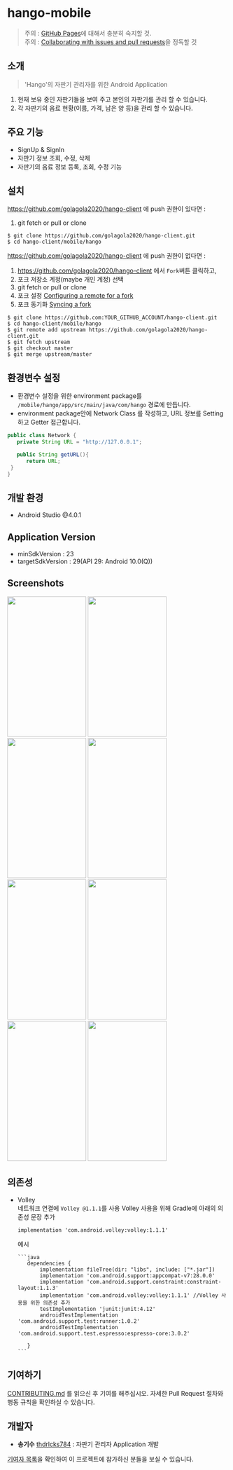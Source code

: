 # hango-mobile
> 주의 : [GitHub Pages](https://pages.github.com/)에 대해서 충분히 숙지할 것.  
주의 : [Collaborating with issues and pull requests](https://docs.github.com/en/github/collaborating-with-issues-and-pull-requests)을 정독할 것


## 소개
> 'Hango'의 자판기 관리자를 위한 Android Application 
   
   1. 현재 보유 중인 자판기들을 보여 주고 본인의 자판기를 관리 할 수 있습니다.
   2. 각 자판기의 음료 현황(이름, 가격, 남은 양 등)을 관리 할 수 있습니다. 
   
## 주요 기능

   * SignUp & SignIn
   * 자판기 정보 조회, 수정, 삭제
   * 자판기의 음료 정보 등록, 조회, 수정 기능
   
## 설치
   
   https://github.com/golagola2020/hango-client 에 push 권한이 있다면 :  
   1. git fetch or pull or clone
```
$ git clone https://github.com/golagola2020/hango-client.git
$ cd hango-client/mobile/hango
```

https://github.com/golagola2020/hango-client 에 push 권한이 없다면 :  
   1. https://github.com/golagola2020/hango-client 에서 ```Fork```버튼 클릭하고,
   2. 포크 저장소 계정(maybe 개인 계정) 선택
   3. git fetch or pull or clone
   4. 포크 설정 [Configuring a remote for a fork](https://docs.github.com/en/github/collaborating-with-issues-and-pull-requests/configuring-a-remote-for-a-fork)
   5. 포크 동기화 [Syncing a fork](https://docs.github.com/en/github/collaborating-with-issues-and-pull-requests/syncing-a-fork)
```
$ git clone https://github.com:YOUR_GITHUB_ACCOUNT/hango-client.git
$ cd hango-client/mobile/hango
$ git remote add upstream https://github.com/golagola2020/hango-client.git
$ git fetch upstream
$ git checkout master
$ git merge upstream/master
```
   
## 환경변수 설정

   * 환경변수 설정을 위한 environment package를 ```/mobile/hango/app/src/main/java/com/hango``` 경로에 만듭니다.
   * environment package안에 Network Class 를 작성하고, URL 정보를 Setting 하고 Getter 접근합니다.
   
   ```java
   public class Network {
      private String URL = "http://127.0.0.1";

      public String getURL(){
         return URL;
    }
}
   ```

## 개발 환경

   * Android Studio @4.0.1
   
## Application Version

   * minSdkVersion : 23
   * targetSdkVersion : 29(API 29: Android 10.0(Q))
   
## Screenshots

<img src="https://user-images.githubusercontent.com/64050689/91752339-3108bc80-ec01-11ea-83d5-02b348910a73.PNG" width="180px" height="320px"></img>
<img src="https://user-images.githubusercontent.com/64050689/91752347-3534da00-ec01-11ea-8c1b-c091c436591b.PNG" width="180px" height="320px"></img>
<img src="https://user-images.githubusercontent.com/64050689/91752351-36fe9d80-ec01-11ea-95df-d823f748b1b0.PNG" width="180px" height="320px"></img>
<img src="https://user-images.githubusercontent.com/64050689/91752361-3960f780-ec01-11ea-9351-d86d432e3739.PNG" width="180px" height="320px"></img>
<img src="https://user-images.githubusercontent.com/64050689/91752379-44b42300-ec01-11ea-829b-00db35f748f6.PNG" width="180px" height="320px"></img>
<img src="https://user-images.githubusercontent.com/64050689/91752384-467de680-ec01-11ea-8efc-091cd813d723.PNG" width="180px" height="320px"></img>
<img src="https://user-images.githubusercontent.com/64050689/91752391-4847aa00-ec01-11ea-8d44-9fb310ec1521.PNG" width="180px" height="320px"></img>
<img src="https://user-images.githubusercontent.com/64050689/91752396-4978d700-ec01-11ea-862d-9eac5ed36ea5.PNG" width="180px" height="320px"></img>

## 의존성
   * Volley  
      네트워크 연결에 ```Volley @1.1.1```를 사용
      Volley 사용을 위해 Gradle에 아래의 의존성 문장 추가
      ```
      implementation 'com.android.volley:volley:1.1.1'
      ```

      예시
      
         ```java
            dependencies {
                implementation fileTree(dir: "libs", include: ["*.jar"])
                implementation 'com.android.support:appcompat-v7:28.0.0'
                implementation 'com.android.support.constraint:constraint-layout:1.1.3'
                implementation 'com.android.volley:volley:1.1.1' //Volley 사용을 위한 의존성 추가
                testImplementation 'junit:junit:4.12'
                androidTestImplementation 'com.android.support.test:runner:1.0.2'
                androidTestImplementation 'com.android.support.test.espresso:espresso-core:3.0.2'

            }
         ```
      
## 기여하기

[CONTRIBUTING.md](https://gist.github.com/PurpleBooth/b24679402957c63ec426) 를 읽으신 후 기여를 해주십시오. 자세한 Pull Request 절차와 행동 규칙을 확인하실 수 있습니다.

## 개발자

  - **송기수** [thdrlcks784](https://github.com/thdrlcks784) : 자판기 관리자 Application 개발


[기여자 목록](https://github.com/golagola2020/hango-server/graphs/contributors)을 확인하여 이 프로젝트에 참가하신 분들을 보실 수 있습니다.
